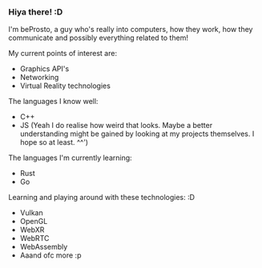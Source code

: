 ### Hiya there! :D

I'm beProsto, a guy who's really into computers, how they work, how they communicate and possibly everything related to them!

My current points of interest are:
- Graphics API's
- Networking
- Virtual Reality technologies

The languages I know well:
- C++
- JS
(Yeah I do realise how weird that looks. Maybe a better understanding might be gained by looking at my projects themselves. I hope so at least. ^^')

The languages I'm currently learning:
- Rust
- Go

Learning and playing around with these technologies: :D
- Vulkan
- OpenGL 
- WebXR
- WebRTC
- WebAssembly
- Aaand ofc more :p
